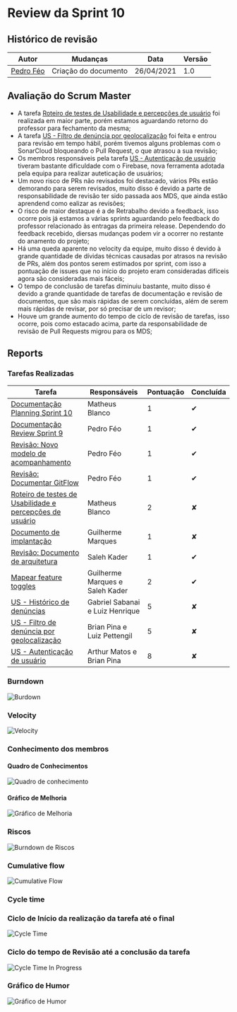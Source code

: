 # Review da Sprint 10

## Histórico de revisão

| Autor                                | Mudanças             | Data       | Versão |
| ------------------------------------ | -------------------- | ---------- | ------ |
| [Pedro Féo](https://github.com/phe0) | Criação do documento | 26/04/2021 | 1.0    |

## Avaliação do Scrum Master

- A tarefa [Roteiro de testes de Usabilidade e percepções de usuário](https://github.com/fga-eps-mds/EPS-2020-2-G2/issues/171) foi realizada em maior parte, porém estamos aguardando retorno do professor para fechamento da mesma;
- A tarefa [US - Filtro de denúncia por geolocalização](https://github.com/fga-eps-mds/EPS-2020-2-G2/issues/167) foi feita e entrou para revisão em tempo hábil, porém tivemos alguns problemas com o SonarCloud bloqueando o Pull Request, o que atrasou a sua revisão;
- Os membros responsáveis pela tarefa [US - Autenticação de usuário](https://github.com/fga-eps-mds/EPS-2020-2-G2/issues/165) tiveram bastante dificuldade com o Firebase, nova ferramenta adotada pela equipa para realizar auteticação de usuários;
- Um novo risco de PRs não revisados foi destacado, vários PRs estão demorando para serem revisados, muito disso é devido a parte de responsabilidade de revisão ter sido passada aos MDS, que ainda estão aprendend como ealizar as revisões;
- O risco de maior destaque é a de Retrabalho devido a feedback, isso ocorre pois já estamos a várias sprints aguardando pelo feedback do professor relacionado às entragas da primeira release. Dependendo do feedback recebido, diersas mudanças podem vir a ocorrer no restante do anamento do projeto;
- Há uma queda aparente no velocity da equipe, muito disso é devido à grande quantidade de dívidas técnicas causadas por atrasos na revisão de PRs, além dos pontos serem estimados por sprint, com isso a pontuação de issues que no início do projeto eram consideradas difíceis agora são consideradas mais fáceis;
- O tempo de conclusão de tarefas diminuiu bastante, muito disso é devido a grande quantidade de tarefas de documentação e revisão de documentos, que são mais rápidas de serem concluídas, além de serem mais rápidas de revisar, por só precisar de um revisor;
- Houve um grande aumento do tempo de ciclo de revisão de tarefas, isso ocorre, pois como estacado acima, parte da responsabilidade de revisão de Pull Requests migrou para os MDS;

## Reports

### Tarefas Realizadas

| Tarefa                                                                                                              | Responsáveis                    | Pontuação | Concluída |
| ------------------------------------------------------------------------------------------------------------------- | ------------------------------- | --------- | --------- |
| [Documentação Planning Sprint 10](https://github.com/fga-eps-mds/EPS-2020-2-G2/issues/170)                          | Matheus Blanco                  | 1         | ✔         |
| [Documentação Review Sprint 9](https://github.com/fga-eps-mds/EPS-2020-2-G2/issues/169)                             | Pedro Féo                       | 1         | ✔         |
| [Revisão: Novo modelo de acompanhamento](https://github.com/fga-eps-mds/EPS-2020-2-G2/issues/176)                   | Pedro Féo                       | 1         | ✔         |
| [Revisão: Documentar GitFlow](https://github.com/fga-eps-mds/EPS-2020-2-G2/issues/174)                              | Pedro Féo                       | 1         | ✔         |
| [Roteiro de testes de Usabilidade e percepções de usuário](https://github.com/fga-eps-mds/EPS-2020-2-G2/issues/171) | Matheus Blanco                  | 2         | ✘         |
| [Documento de implantação](https://github.com/fga-eps-mds/EPS-2020-2-G2/issues/175)                                 | Guilherme Marques               | 1         | ✘         |
| [Revisão: Documento de arquitetura](https://github.com/fga-eps-mds/EPS-2020-2-G2/issues/173)                        | Saleh Kader                     | 1         | ✔         |
| [Mapear feature toggles](https://github.com/fga-eps-mds/EPS-2020-2-G2/issues/172)                                   | Guilherme Marques e Saleh Kader | 2         | ✔         |
| [US - Histórico de denúncias](https://github.com/fga-eps-mds/EPS-2020-2-G2/issues/166)                              | Gabriel Sabanai e Luiz Henrique | 5         | ✘         |
| [US - Filtro de denúncia por geolocalização](https://github.com/fga-eps-mds/EPS-2020-2-G2/issues/167)               | Brian Pina e Luiz Pettengil     | 5         | ✘         |
| [US - Autenticação de usuário](https://github.com/fga-eps-mds/EPS-2020-2-G2/issues/165)                             | Arthur Matos e Brian Pina       | 8         | ✘         |

### Burndown

![Burdown](../../assets/img/sprints/10/burndown.png)

### Velocity

![Velocity](../../assets/img/sprints/10/velocity.png)

### Conhecimento dos membros

#### Quadro de Conhecimentos

![Quadro de conhecimento](../../assets/img/sprints/10/conhecimento.png)

#### Gráfico de Melhoria

![Gráfico de Melhoria](../../assets/img/sprints/10/conhecimentoGraphic.png)

### Riscos

![Burndown de Riscos](../../assets/img/sprints/10/risk.png)

### Cumulative flow

![Cumulative Flow](../../assets/img/sprints/10/cumulativeFlow.png)

### Cycle time

### Ciclo de Início da realização da tarefa até o final

![Cycle Time](../../assets/img/sprints/10/cycleTime.png)

### Ciclo do tempo de Revisão até a conclusão da tarefa

![Cycle Time In Progress](../../assets/img/sprints/10/cycleTimeReview.png)

### Gráfico de Humor

![Gráfico de Humor](../../assets/img/sprints/10/humor.png)
